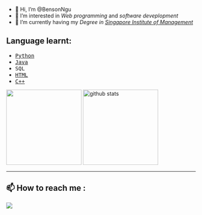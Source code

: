 - 👋 Hi, I’m @BensonNgu
- 👀 I’m interested in <em>Web programming</em> and <em>software deveplopment</em>
- 🌱 I’m currently having my <em>Degree in <a href="https://www.sim.edu.sg/">Singapore Institute of Management</a></em>

## Language learnt:
- [<kbd>Python</kbd>](https://github.com/BensonNgu/Python)
- [<kbd>Java</kbd>](https://github.com/BensonNgu/java)
- <kbd>SQL</kbd>
- [<kbd>HTML</kbd>](https://github.com/BensonNgu/HTML-notes)
- [<kbd>C++</kbd>](https://github.com/BensonNgu/CPP)

<picture>
  <source
    srcset="https://github-readme-stats.vercel.app/api/top-langs/?username=bensonngu&layout=compact&langs_count=8&show_icons=true&bg_color=45%2C384963%2C0d1117&text_color=ffffff&title_color=33ccff"
    media="(prefers-color-scheme: dark)"
  />
  <source
    srcset="https://github-readme-stats.vercel.app/api/top-langs/?username=bensonngu&layout=compact&langs_count=8&show_icons=true&bg_color=45%2C3ffffff%2Ce8ebef&text_color=000000&title_color=1a66cc"
    media="(prefers-color-scheme: light), (prefers-color-scheme: no-preference)"
  />
  <img height="200em" src="https://github-readme-stats.vercel.app/apitop-langs/?username=brnsonngu&layout=compact&langs_count=8&show_icons=true" />
</picture>

<picture decoding="async" loading="lazy">
  <source media="(prefers-color-scheme: light)" srcset="https://pixel-profile.vercel.app/api/github-stats?username=bensonngu&screen_effect=false&background=linear-gradient(to%20bottom%20right%2C%20%23ffffff%2C%20%23e8ebef)&color=black">

  <source media="(prefers-color-scheme: dark)" srcset="https://pixel-profile.vercel.app/api/github-stats?username=bensonngu&screen_effect=false&background=linear-gradient(to%20bottom%20right%2C%20%23384963%2C%20%230d1117)">
  
  <img height="200em" alt="github stats">
</picture>

---

## 📫 How to reach me :
[![](https://github.com/gauravghongde/social-icons/blob/master/SVG/Color/LinkedIN.svg)](https://www.linkedin.com/in/bensonnguchengjie)


